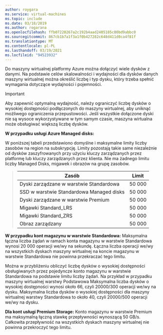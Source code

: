 ```yaml
---
author: roygara
ms.service: virtual-machines
ms.topic: include
ms.date: 03/18/2019
ms.author: rogarana
ms.openlocfilehash: ffb07220267a2c192b4aad2405185c80bd9abbc0
ms.sourcegitcommit: 867cb1b7a1f3a1f0b427282c648d411d0ca4f81f
ms.translationtype: MT
ms.contentlocale: pl-PL
ms.lasthandoff: 03/19/2021
ms.locfileid: "94523932"
---
```

Do maszyny wirtualnej platformy Azure można dołączyć wiele dysków z danymi. Na podstawie celów skalowalności i wydajności dla dysków danych maszyny wirtualnej można określić liczbę i typ dysku, który trzeba spełnić wymagania dotyczące wydajności i pojemności.

> [!IMPORTANT]
> Aby zapewnić optymalną wydajność, należy ograniczyć liczbę dysków o wysokiej dostępności podłączonych do maszyny wirtualnej, aby uniknąć możliwego ograniczenia przepustowości. Jeśli wszystkie dołączone dyski nie są wysoce wykorzystywane w tym samym czasie, maszyna wirtualna może obsługiwać większą liczbę dysków.

**W przypadku usługi Azure Managed disks:**

W poniższej tabeli przedstawiono domyślne i maksymalne limity liczby zasobów na region na subskrypcję. Limity pozostają takie same niezależnie od dysków zaszyfrowanych przy użyciu kluczy zarządzanych przez platformę lub kluczy zarządzanych przez klienta. Nie ma żadnego limitu liczby Managed Disks, migawek i obrazów na grupę zasobów.  

> | Zasób | Limit |
> | --- | --- |
> | Dyski zarządzane w warstwie Standardowa | 50 000 |
> | SSD w warstwie Standardowa Managed disks | 50 000 |
> | Dyski zarządzane w warstwie Premium | 50 000 |
> | Migawki Standard_LRS | 50 000 |
> | Migawki Standard_ZRS | 50 000 |
> | Obraz zarządzany | 50 000 |

**W przypadku kont magazynu w warstwie Standardowa:** Maksymalna łączna liczba żądań w ramach konta magazynu w warstwie Standardowa wynosi 20 000 operacji we/wy na sekundę. Łączna liczba operacji we/wy na wszystkich dyskach maszyny wirtualnej na koncie magazynu w warstwie Standardowa nie powinna przekraczać tego limitu.
  
Można w przybliżeniu obliczyć liczbę dysków o wysokiej dostępności obsługiwanych przez pojedyncze konto magazynu w warstwie Standardowa na podstawie limitu liczby żądań. Na przykład w przypadku maszyny wirtualnej warstwy Podstawowa Maksymalna liczba dysków o wysokiej dostępności wynosi około 66, czyli 20000/300 operacji we/wy na dysku. Maksymalna liczba dysków o wysokiej dostępności dla maszyny wirtualnej warstwy Standardowa to około 40, czyli 20000/500 operacji we/wy na dysku. 

**Dla kont usługi Premium Storage:** Konto magazynu w warstwie Premium ma maksymalną łączną stawkę przepływności wynoszącą 50 GB/s. Całkowita przepływność na wszystkich dyskach maszyny wirtualnej nie powinna przekroczyć tego limitu.

